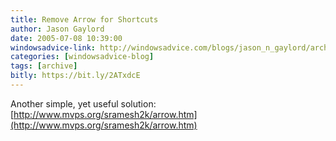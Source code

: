 ```yaml
---
title: Remove Arrow for Shortcuts
author: Jason Gaylord
date: 2005-07-08 10:39:00
windowsadvice-link: http://windowsadvice.com/blogs/jason_n_gaylord/archive/2005/07/08/Removing-Windows-Shortcut-Arrow.aspx
categories: [windowsadvice-blog]
tags: [archive]
bitly: https://bit.ly/2ATxdcE
---
```


Another simple, yet useful solution: [http://www.mvps.org/sramesh2k/arrow.htm](http://www.mvps.org/sramesh2k/arrow.htm)